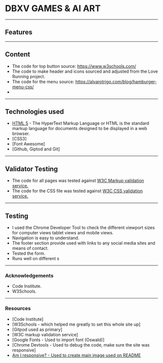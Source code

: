 # DBXV GAMES & AI ART


---

## Features

---

## Content

- The code for top button source: https://www.w3schools.com/
- The code to make header and icons sourced and adjusted from the Love Running project.
- The code for the menu source: https://alvarotrigo.com/blog/hamburger-menu-css/
- 
---

## Technologies used

- [HTML 5](https://en.wikipedia.org/wiki/HTML5) - The HyperText Markup Language or HTML is the standard markup language for documents designed to be displayed in a web browser.
- [CSS3]
- [Font Awesome]
- [Github, Giptod and Git]

---

## Validator Testing

- The code for all pages was tested against <a href="https://validator.w3.org/">W3C Markup validation service.</a>
- The code for the CSS file was tested against <a href="https://jigsaw.w3.org/css-validator/">W3C CSS validation service.</a>

---

## Testing

- I used the Chrome Developer Tool to check the different viewport sizes for computer views tablet views and mobile views.
- Navigation is easy to understand.
- The footer section provide used with links to any social media sites and means of contact.
- Tested the form.
- Runs well on different s

---
### Acknowledgements

- Code Institute.
- W3Schools.

---

### Resources

  * [Code Institute]
  * [W3Schools - which helped me greatly to set this whole site up]
  * [Gitpod used as primary]
  * [W3C markup validation service]
  * [Google Fonts - Used to import font (Oswald)]
  * [Chrome Devtools - Used to debug the code, make sure the site was responsive]
  * [Am I responsive? - Used to create main image used on README](https://ui.dev/amiresponsive)
  

